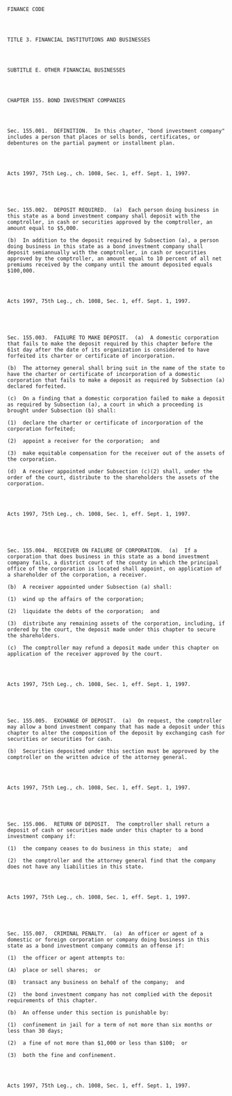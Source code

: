 ﻿
    
    
    	
    					
    
    
    FINANCE CODE
    
      
    
    
    TITLE 3. FINANCIAL INSTITUTIONS AND BUSINESSES
    
      
    
    
    SUBTITLE E. OTHER FINANCIAL BUSINESSES
    
      
    
    
    CHAPTER 155. BOND INVESTMENT COMPANIES
    
      
    
    
    Sec. 155.001.  DEFINITION.  In this chapter, "bond investment company" includes a person that places or sells bonds, certificates, or debentures on the partial payment or installment plan.
    
    
    
    
    Acts 1997, 75th Leg., ch. 1008, Sec. 1, eff. Sept. 1, 1997.
    
    
    
    
    
    Sec. 155.002.  DEPOSIT REQUIRED.  (a)  Each person doing business in this state as a bond investment company shall deposit with the comptroller, in cash or securities approved by the comptroller, an amount equal to $5,000.
    
    (b)  In addition to the deposit required by Subsection (a), a person doing business in this state as a bond investment company shall deposit semiannually with the comptroller, in cash or securities approved by the comptroller, an amount equal to 10 percent of all net premiums received by the company until the amount deposited equals $100,000.
    
    
    
    
    Acts 1997, 75th Leg., ch. 1008, Sec. 1, eff. Sept. 1, 1997.
    
    
    
    
    
    Sec. 155.003.  FAILURE TO MAKE DEPOSIT.  (a)  A domestic corporation that fails to make the deposit required by this chapter before the 61st day after the date of its organization is considered to have forfeited its charter or certificate of incorporation.
    
    (b)  The attorney general shall bring suit in the name of the state to have the charter or certificate of incorporation of a domestic corporation that fails to make a deposit as required by Subsection (a) declared forfeited.
    
    (c)  On a finding that a domestic corporation failed to make a deposit as required by Subsection (a), a court in which a proceeding is brought under Subsection (b) shall:
    
    (1)  declare the charter or certificate of incorporation of the corporation forfeited;
    
    (2)  appoint a receiver for the corporation;  and
    
    (3)  make equitable compensation for the receiver out of the assets of the corporation.
    
    (d)  A receiver appointed under Subsection (c)(2) shall, under the order of the court, distribute to the shareholders the assets of the corporation.
    
    
    
    
    Acts 1997, 75th Leg., ch. 1008, Sec. 1, eff. Sept. 1, 1997.
    
    
    
    
    
    Sec. 155.004.  RECEIVER ON FAILURE OF CORPORATION.  (a)  If a corporation that does business in this state as a bond investment company fails, a district court of the county in which the principal office of the corporation is located shall appoint, on application of a shareholder of the corporation, a receiver.
    
    (b)  A receiver appointed under Subsection (a) shall:
    
    (1)  wind up the affairs of the corporation;
    
    (2)  liquidate the debts of the corporation;  and
    
    (3)  distribute any remaining assets of the corporation, including, if ordered by the court, the deposit made under this chapter to secure the shareholders.
    
    (c)  The comptroller may refund a deposit made under this chapter on application of the receiver approved by the court.
    
    
    
    
    Acts 1997, 75th Leg., ch. 1008, Sec. 1, eff. Sept. 1, 1997.
    
    
    
    
    
    Sec. 155.005.  EXCHANGE OF DEPOSIT.  (a)  On request, the comptroller may allow a bond investment company that has made a deposit under this chapter to alter the composition of the deposit by exchanging cash for securities or securities for cash.
    
    (b)  Securities deposited under this section must be approved by the comptroller on the written advice of the attorney general.
    
    
    
    
    Acts 1997, 75th Leg., ch. 1008, Sec. 1, eff. Sept. 1, 1997.
    
    
    
    
    
    Sec. 155.006.  RETURN OF DEPOSIT.  The comptroller shall return a deposit of cash or securities made under this chapter to a bond investment company if:
    
    (1)  the company ceases to do business in this state;  and
    
    (2)  the comptroller and the attorney general find that the company does not have any liabilities in this state.
    
    
    
    
    Acts 1997, 75th Leg., ch. 1008, Sec. 1, eff. Sept. 1, 1997.
    
    
    
    
    
    Sec. 155.007.  CRIMINAL PENALTY.  (a)  An officer or agent of a domestic or foreign corporation or company doing business in this state as a bond investment company commits an offense if:
    
    (1)  the officer or agent attempts to:
    
    (A)  place or sell shares;  or
    
    (B)  transact any business on behalf of the company;  and
    
    (2)  the bond investment company has not complied with the deposit requirements of this chapter.
    
    (b)  An offense under this section is punishable by:
    
    (1)  confinement in jail for a term of not more than six months or less than 30 days;
    
    (2)  a fine of not more than $1,000 or less than $100;  or
    
    (3)  both the fine and confinement.
    
    
    
    
    Acts 1997, 75th Leg., ch. 1008, Sec. 1, eff. Sept. 1, 1997.
    
    
    
    
    				
